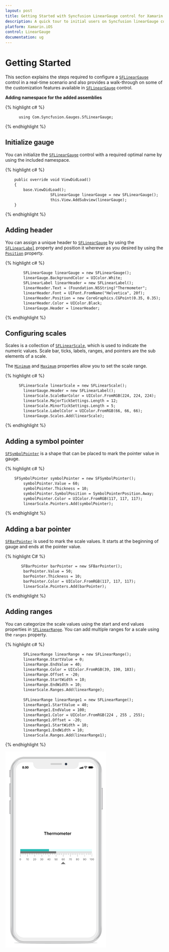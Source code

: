 ```yaml
---
layout: post
title: Getting Started with Syncfusion LinearGauge control for Xamarin.iOS
description: A quick tour to initial users on Syncfusion linearGauge control for Xamarin.iOS platform
platform: Xamarin.iOS
control: LinearGauge
documentation: ug
---
```


# Getting Started

This section explains the steps required to configure a [`SFLinearGauge`](https://help.syncfusion.com/cr/cref_files/xamarin-ios/sfgauge/Syncfusion.SfGauge.iOS~Syncfusion.SfGauge.iOS.SFLinearGauge.html) control in a real-time scenario and also provides a walk-through on some of the customization features available in [`SFLinearGauge`](https://help.syncfusion.com/cr/cref_files/xamarin-ios/sfgauge/Syncfusion.SfGauge.iOS~Syncfusion.SfGauge.iOS.SFLinearGauge.html) control.

**Adding namespace for the added assemblies**

{% highlight c# %}

	      using Com.Syncfusion.Gauges.SfLinearGauge;

{% endhighlight %}

## Initialize gauge

You can initialize the [`SFLinearGauge`](https://help.syncfusion.com/cr/cref_files/xamarin-ios/sfgauge/Syncfusion.SfGauge.iOS~Syncfusion.SfGauge.iOS.SFLinearGauge.html) control with a required optimal name by using the included namespace.

{% highlight c# %}

		public override void ViewDidLoad()
		{
			base.ViewDidLoad();    
                        SFLinearGauge linearGauge = new SFLinearGauge();
                        this.View.AddSubview(linearGauge);
		}

{% endhighlight %}

## Adding header

You can assign a unique header to [`SFLinearGauge`](https://help.syncfusion.com/cr/cref_files/xamarin-ios/sfgauge/Syncfusion.SfGauge.iOS~Syncfusion.SfGauge.iOS.SFLinearGauge.html) by using the [`SFLinearLabel`](https://help.syncfusion.com/cr/cref_files/xamarin-ios/sfgauge/Syncfusion.SfGauge.iOS~Syncfusion.SfGauge.iOS.SFLinearLabel.html) property and position it wherever as you desired by using the [`Position`](https://help.syncfusion.com/cr/cref_files/xamarin-ios/sfgauge/Syncfusion.SfGauge.iOS~Syncfusion.SfGauge.iOS.SFLinearLabel~Position.html) property.

{% highlight c# %}

            SFLinearGauge linearGauge = new SFLinearGauge();
            linearGauge.BackgroundColor = UIColor.White;
            SFLinearLabel linearHeader = new SFLinearLabel();
            linearHeader.Text = (Foundation.NSString)"Thermometer";
            linearHeader.Font = UIFont.FromName("Helvetica", 20f);
            linearHeader.Position = new CoreGraphics.CGPoint(0.35, 0.35);
            linearHeader.Color = UIColor.Black;
            linearGauge.Header = linearHeader;

{% endhighlight %}

## Configuring scales

Scales is a collection of [`SFLinearScale`](https://help.syncfusion.com/cr/cref_files/xamarin-ios/sfgauge/Syncfusion.SfGauge.iOS~Syncfusion.SfGauge.iOS.SFLinearScale.html), which is used to indicate the numeric values. Scale bar, ticks, labels, ranges, and pointers are the sub elements of a scale. 

The [`Minimum`](https://help.syncfusion.com/cr/cref_files/xamarin-ios/sfgauge/Syncfusion.SfGauge.iOS~Syncfusion.SfGauge.iOS.SFLinearScale~Minimum.html) and [`Maximum`](https://help.syncfusion.com/cr/cref_files/xamarin-ios/sfgauge/Syncfusion.SfGauge.iOS~Syncfusion.SfGauge.iOS.SFLinearScale~Maximum.html) properties allow you to set the scale range.

{% highlight c# %}

	      SFLinearScale linearScale = new SFLinearScale();
            linearGauge.Header = new SFLinearLabel();
            linearScale.ScaleBarColor = UIColor.FromRGB(224, 224, 224);
            linearScale.MajorTickSettings.Length = 12;
            linearScale.MinorTickSettings.Length = 5;
            linearScale.LabelColor = UIColor.FromRGB(66, 66, 66);
            linearGauge.Scales.Add(linearScale);
	
{% endhighlight %}

## Adding a symbol pointer

[`SFSymbolPointer`](https://help.syncfusion.com/cr/cref_files/xamarin-ios/sfgauge/Syncfusion.SfGauge.iOS~Syncfusion.SfGauge.iOS.SFSymbolPointer.html) is a shape that can be placed to mark the pointer value in gauge.

{% highlight c# %}

	    SFSymbolPointer symbolPointer = new SFSymbolPointer();
            symbolPointer.Value = 60;
            symbolPointer.Thickness = 10;
            symbolPointer.SymbolPosition = SymbolPointerPosition.Away;
            symbolPointer.Color = UIColor.FromRGB(117, 117, 117);
            linearScale.Pointers.Add(symbolPointer);

{% endhighlight %}

## Adding a bar pointer

[`SFBarPointer`](https://help.syncfusion.com/cr/cref_files/xamarin-ios/sfgauge/Syncfusion.SfGauge.iOS~Syncfusion.SfGauge.iOS.SFBarPointer.html) is used to mark the scale values. It starts at the beginning of gauge and ends at the pointer value.

{% highlight C# %}

		   SFBarPointer barPointer = new SFBarPointer();
            barPointer.Value = 50;
            barPointer.Thickness = 10;
            barPointer.Color = UIColor.FromRGB(117, 117, 117);
            linearScale.Pointers.Add(barPointer);
	
{% endhighlight %}

## Adding ranges

You can categorize the scale values using the start and end values properties in [`SFLinearRange`](https://help.syncfusion.com/cr/cref_files/xamarin-ios/sfgauge/Syncfusion.SfGauge.iOS~Syncfusion.SfGauge.iOS.SFLinearRange.html). You can add multiple ranges for a scale using the `ranges` property.

{% highlight c# %}    
	
            SFLinearRange linearRange = new SFLinearRange();
            linearRange.StartValue = 0;
            linearRange.EndValue = 40;
            linearRange.Color = UIColor.FromRGB(39, 190, 183);
            linearRange.Offset = -20;
            linearRange.StartWidth = 10;
            linearRange.EndWidth = 10;
            linearScale.Ranges.Add(linearRange);

            SFLinearRange linearRange1 = new SFLinearRange();
            linearRange1.StartValue = 40;
            linearRange1.EndValue = 100;
            linearRange1.Color = UIColor.FromRGB(224 , 255 , 255);
            linearRange1.Offset = -20;
            linearRange1.StartWidth = 10;
            linearRange1.EndWidth = 10;
            linearScale.Ranges.Add(linearRange1);

{% endhighlight %}

![](getting-started_images/getting-started.png)



